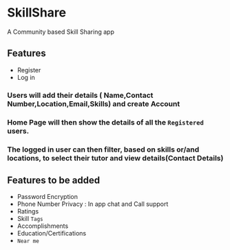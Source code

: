 # SkillShare
A Community based Skill Sharing app

Features
-
- Register
- Log in
### Users will add their details ( Name,Contact Number,Location,Email,Skills) and create Account
### Home Page will then show the details of all the `Registered` users. 
### The logged in user can then filter, based on skills or/and locations, to select their tutor and view details(Contact Details)

Features to be added
-
- Password Encryption
- Phone Number Privacy : In app chat and Call support
- Ratings
- Skill `Tags`
- Accomplishments
- Education/Certifications
- `Near me` 
